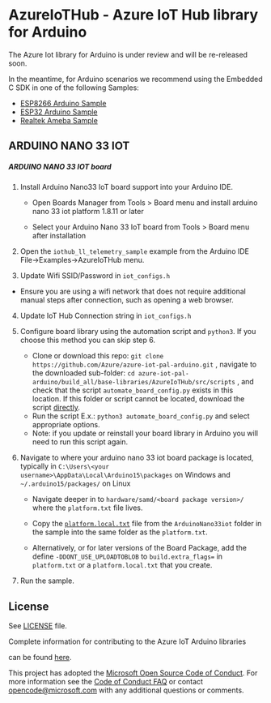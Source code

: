 # AzureIoTHub - Azure IoT Hub library for Arduino

The Azure Iot library for Arduino is under review and will be re-released soon. 

In the meantime, for Arduino scenarios we recommend using the Embedded C SDK in one of the following Samples:

- [ESP8266 Arduino Sample](https://github.com/Azure/azure-sdk-for-c/tree/main/sdk/samples/iot/aziot_esp8266)
- [ESP32 Arduino Sample](https://github.com/Azure/azure-sdk-for-c/tree/main/sdk/samples/iot/aziot_esp32)
- [Realtek Ameba Sample](https://github.com/Azure/azure-sdk-for-c/tree/main/sdk/samples/iot/aziot_realtek_amebaD)



## ARDUINO NANO 33 IOT

#####  ARDUINO NANO 33 IOT board

1. Install Arduino Nano33 IoT board support into your Arduino IDE.
    
    - Open Boards Manager from Tools > Board menu and install arduino nano 33 iot platform 1.8.11 or later

    - Select your Arduino Nano 33 IoT board from Tools > Board menu after installation

2. Open the `iothub_ll_telemetry_sample` example from the Arduino IDE File->Examples->AzureIoTHub menu.

3. Update Wifi SSID/Password in `iot_configs.h`

- Ensure you are using a wifi network that does not require additional manual steps after connection, such as opening a web browser.

4. Update IoT Hub Connection string in `iot_configs.h`

5. Configure board library using the automation script and `python3`. If you choose this method you can skip step 6.
    - Clone or download this repo: `git clone https://github.com/Azure/azure-iot-pal-arduino.git` , navigate to the downloaded sub-folder: `cd azure-iot-pal-arduino/build_all/base-libraries/AzureIoTHub/src/scripts` , and check that the script `automate_board_config.py` exists in this location. If this folder or script cannot be located, download the script [directly](https://raw.githubusercontent.com/Azure/azure-iot-pal-arduino/master/build_all/base-libraries/AzureIoTHub/src/scripts/automate_board_config.py).
    - Run the script E.x.: `python3 automate_board_config.py` and select appropriate options.
    - Note: if you update or reinstall your board library in Arduino you will need to run this script again.

6. Navigate to where your arduino nano 33 iot board package is located, typically in `C:\Users\<your username>\AppData\Local\Arduino15\packages` on Windows and `~/.arduino15/packages/` on Linux

	- Navigate deeper in to `hardware/samd/<board package version>/` where the `platform.txt` file lives.
	
	- Copy the [`platform.local.txt`](https://github.com/Azure/azure-iot-arduino/blob/master/examples/iothub_ll_telemetry_sample/ArduinoNano33iot/platform.local.txt) file from the `ArduinoNano33iot` folder in the sample into the same folder as the `platform.txt`.
	
	- Alternatively, or for later versions of the Board Package, add the define `-DDONT_USE_UPLOADTOBLOB` to `build.extra_flags=` in `platform.txt` or a `platform.local.txt` that you create.
	
7. Run the sample.
	
## License

See [LICENSE](LICENSE) file.


[azure-certifiedforiot]:  http://azure.com/certifiedforiot

[Microsoft-Azure-Certified-Badge]: images/Microsoft-Azure-Certified-150x150.png (Microsoft Azure Certified)

Complete information for contributing to the Azure IoT Arduino libraries

can be found [here](https://github.com/Azure/azure-iot-pal-arduino).


This project has adopted the [Microsoft Open Source Code of Conduct](https://opensource.microsoft.com/codeofconduct/). For more information see the [Code of Conduct FAQ](https://opensource.microsoft.com/codeofconduct/faq/) or contact [opencode@microsoft.com](mailto:opencode@microsoft.com) with any additional questions or comments.
